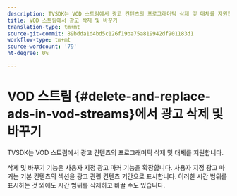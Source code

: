 ```yaml
---
description: TVSDK는 VOD 스트림에서 광고 컨텐츠의 프로그래머틱 삭제 및 대체를 지원합니다.
title: VOD 스트림에서 광고 삭제 및 바꾸기
translation-type: tm+mt
source-git-commit: 89bdda1d4bd5c126f19ba75a819942df901183d1
workflow-type: tm+mt
source-wordcount: '79'
ht-degree: 0%

---
```



# VOD 스트림 {#delete-and-replace-ads-in-vod-streams}에서 광고 삭제 및 바꾸기

TVSDK는 VOD 스트림에서 광고 컨텐츠의 프로그래머틱 삭제 및 대체를 지원합니다.

삭제 및 바꾸기 기능은 사용자 지정 광고 마커 기능을 확장합니다. 사용자 지정 광고 마커는 기본 컨텐츠의 섹션을 광고 관련 컨텐츠 기간으로 표시합니다. 이러한 시간 범위를 표시하는 것 외에도 시간 범위를 삭제하고 바꿀 수도 있습니다.

